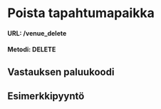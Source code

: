 # Poista tapahtumapaikka

#### URL: /venue_delete

#### Metodi: DELETE

## Vastauksen paluukoodi

## Esimerkkipyyntö
